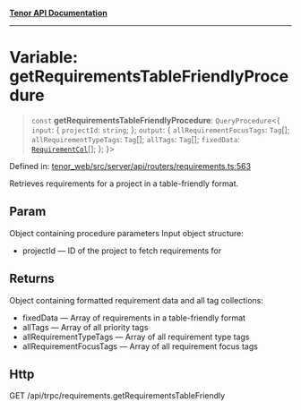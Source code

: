 [**Tenor API Documentation**](../../README.md)

***

# Variable: getRequirementsTableFriendlyProcedure

> `const` **getRequirementsTableFriendlyProcedure**: `QueryProcedure`\<\{ `input`: \{ `projectId`: `string`; \}; `output`: \{ `allRequirementFocusTags`: `Tag`[]; `allRequirementTypeTags`: `Tag`[]; `allTags`: `Tag`[]; `fixedData`: [`RequirementCol`](../interfaces/RequirementCol.md)[]; \}; \}\>

Defined in: [tenor\_web/src/server/api/routers/requirements.ts:563](https://github.com/Apantli/Tenor/blob/b33873959b5093fc3e3d66ac4f230a78a6395bbd/tenor_web/src/server/api/routers/requirements.ts#L563)

Retrieves requirements for a project in a table-friendly format.

## Param

Object containing procedure parameters
Input object structure:
- projectId — ID of the project to fetch requirements for

## Returns

Object containing formatted requirement data and all tag collections:
- fixedData — Array of requirements in a table-friendly format
- allTags — Array of all priority tags
- allRequirementTypeTags — Array of all requirement type tags
- allRequirementFocusTags — Array of all requirement focus tags

## Http

GET /api/trpc/requirements.getRequirementsTableFriendly
